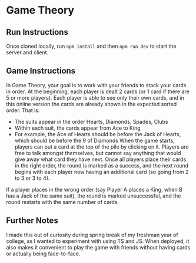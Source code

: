 # Game Theory

## Run Instructions

Once cloned locally, run `npm install` and then `npm run dev` to start the server and client.

## Game Instructions

In Game Theory, your goal is to work with your friends to stack your cards in order. At the beginning, each player is dealt 2 cards (or 1 card if there are 5 or more players). Each player is able to see only their own cards, and in this online version the cards are already shown in the expected sorted order. That is:
- The suits appear in the order Hearts, Diamonds, Spades, Clubs
- Within each suit, the cards appear from Ace to King
- For example, the Ace of Hearts should be before the Jack of Hearts, which should be before the 9 of Diamonds
When the game starts, players can put a card at the top of the pile by clicking on it. Players are free to talk amongst themselves, but cannot say anything that would give away what card they have next. Once all players place their cards in the right order, the round is marked as a success, and the next round begins with each player now having an additional card (so going from 2 to 3 or 3 to 4).

If a player places in the wrong order (say Player A places a King, when B has a Jack of the same suit), the round is marked unsuccessful, and the round restarts with the same number of cards.

## Further Notes

I made this out of curiosity during spring break of my freshman year of college, as I wanted to experiment with using TS and JS. When deployed, it also makes it convenient to play the game with friends without having cards or actually being face-to-face.